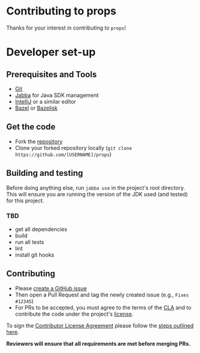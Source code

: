 # Contributing to props

Thanks for your interest in contributing to `props`! 

# Developer set-up

## Prerequisites and Tools 

- [Git](https://git-scm.com/)
- [Jabba](https://github.com/shyiko/jabba) for Java SDK management
- [IntelliJ](https://www.jetbrains.com/idea/) or a similar editor
- [Bazel](https://bazel.build/) or [Bazelisk](https://github.com/bazelbuild/bazelisk)


## Get the code

- Fork the [repository](https://github.com/MihaiBojin/props)
- Clone your forked repository locally (`git clone https://github.com/[USERNAME]/props`)


## Building and testing

Before doing anything else, run `jabba use` in the project's root directory.
This will ensure you are running the version of the JDK used (and tested) for this project.

### TBD
- get all dependencies
- build
- run all tests
- lint
- install git hooks


## Contributing

- Please [create a GitHub issue](https://github.com/MihaiBojin/props/issues/new)
- Then open a Pull Request and tag the newly created issue (e.g., `Fixes #12345`)
- For PRs to be accepted, you must agree to the terms of the [CLA](CLA.md) and to 
  contribute the code under the project's [license](./LICENSE).

To sign the [Contributor License Agreement](./CLA.md) please follow the 
[steps outlined here](/contributors/). 

**Reviewers will ensure that all requirements are met before merging PRs.**
